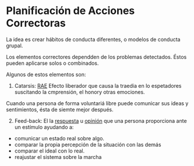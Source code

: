 # Planificación de Acciones Correctoras

La idea es crear hábitos de conducta diferentes, o modelos de  conducta grupal.

Los elementos correctores dependden de los problemas detectados.
Éstos pueden aplicarse solos o combinados.

Algunos de estos elementos son:
1. Catarsis:
  [RAE](http://dle.rae.es/srv/search?m=30&w=catarsis)
  Efecto liberador que causa la traedia en lo espetadores suscitando la cmprensión, el honory otras emociones.
  
  Cuando una persona de forma voluntariá libre puede comunicar sus ideas y sentimientos, ésta de siemte mejor después.
 
 2. Feed-back:
  El la [respuesta](http://dle.rae.es/?id=WD6Vhya) u [opinión](http://dle.rae.es/?id=R6gqDaZ) que una persona proporciona ante un estímulo ayudando a:
  * comunicar un estado real sobre algo.
  * comparar la propia percepción de la situación con las demás
  * comparar el ideal con lo real.
  * reajustar el sistema sobre la marcha

